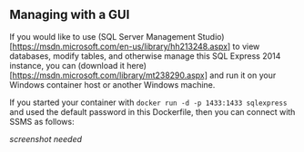 

## Managing with a GUI
If you would like to use (SQL Server Management Studio)[https://msdn.microsoft.com/en-us/library/hh213248.aspx] to view 
databases, modify tables, and otherwise manage this SQL Express 2014 instance, you can 
(download it here)[https://msdn.microsoft.com/library/mt238290.aspx] and run it on your Windows container host or another
Windows machine.
 
If you started your container with `docker run -d -p 1433:1433 sqlexpress` and used the default password in this
Dockerfile, then you can connect with SSMS as follows:

_screenshot needed_
